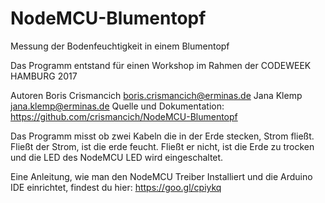 # NodeMCU-Blumentopf
Messung der Bodenfeuchtigkeit in einem Blumentopf

Das Programm entstand für einen Workshop im Rahmen der CODEWEEK HAMBURG 2017 

Autoren
Boris Crismancich <boris.crismancich@erminas.de>
Jana Klemp <jana.klemp@erminas.de>
Quelle und Dokumentation: https://github.com/crismancich/NodeMCU-Blumentopf

Das Programm misst ob zwei Kabeln die in der Erde stecken,
Strom fließt. Fließt der Strom, ist die erde feucht.
Fließt er nicht, ist die Erde zu trocken und die LED des NodeMCU
LED wird eingeschaltet.

Eine Anleitung, wie man den NodeMCU Treiber Installiert und die Arduino IDE einrichtet, findest du hier:
https://goo.gl/cpiykq
